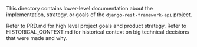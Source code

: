 This directory contains lower-level documentation about the implementation, strategy, or goals of the `django-rest-framework-api` project.

Refer to PRD.md for high level project goals and product strategy.
Refer to HISTORICAL_CONTEXT.md for historical context on big technical decisions that were made and why.
